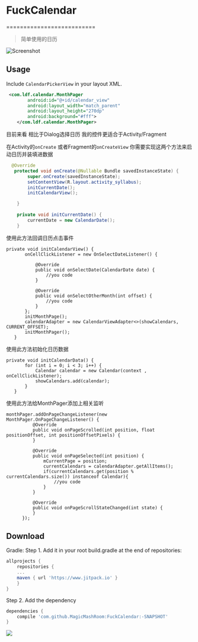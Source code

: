 # FuckCalendar
==========================
> 简单使用的日历

![Screenshot](timesSquareScreenshot.png)


Usage
-----

Include `CalendarPickerView` in your layout XML.

```xml
 <com.ldf.calendar.MonthPager
        android:id="@+id/calendar_view"
        android:layout_width="match_parent"
        android:layout_height="270dp"
        android:background="#fff">
    </com.ldf.calendar.MonthPager>
```

目前来看 相比于Dialog选择日历 我的控件更适合于Activity/Fragment

在Activity的`onCreate`   或者Fragment的`onCreateView`  你需要实现这两个方法来启动日历并装填进数据
```java
  @Override
   protected void onCreate(@Nullable Bundle savedInstanceState) {
        super.onCreate(savedInstanceState);
        setContentView(R.layout.activity_syllabus);
        initCurrentDate();
        initCalendarView();

    }
    
    private void initCurrentDate() {
        currentDate = new CalendarDate();
    }
 ```
使用此方法回调日历点击事件
 ```
private void initCalendarView() {
        onCellClickListener = new OnSelectDateListener() {

            @Override
            public void onSelectDate(CalendarDate date) {
                //you code
            }

            @Override
            public void onSelectOtherMonth(int offset) {
                //you code
            }
        };
        initMonthPage();
        calendarAdapter = new CalendarViewAdapter<>(showCalendars, CURRENT_OFFSET);
        initMonthPager();
    } 
 ```
 
 使用此方法初始化日历数据
 
 ```
 private void initCalendarData() {
        for (int i = 0; i < 3; i++) {
            Calendar calendar = new Calendar(context , onCellClickListener);
            showCalendars.add(calendar);
        }
    }
 ```
 使用此方法给MonthPager添加上相关监听
  ```
  monthPager.addOnPageChangeListener(new MonthPager.OnPageChangeListener() {
            @Override
            public void onPageScrolled(int position, float positionOffset, int positionOffsetPixels) {
            }

            @Override
            public void onPageSelected(int position) {
                mCurrentPage = position;
                currentCalendars = calendarAdapter.getAllItems();
                if(currentCalendars.get(position % currentCalendars.size()) instanceof Calendar){
                    //you code
                }
            }

            @Override
            public void onPageScrollStateChanged(int state) {
            }
        });
  ```
 
Download
--------
Gradle:
Step 1. Add it in your root build.gradle at the end of repositories:
```groovy
allprojects {
    repositories {
	...
	maven { url 'https://www.jitpack.io' }
    }
}
 ```	
Step 2. Add the dependency
```groovy
dependencies {
    compile 'com.github.MagicMashRoom:FuckCalendar:-SNAPSHOT'
}
```

[![](https://www.jitpack.io/v/MagicMashRoom/FuckCalendar.svg)](https://www.jitpack.io/#MagicMashRoom/FuckCalendar)
